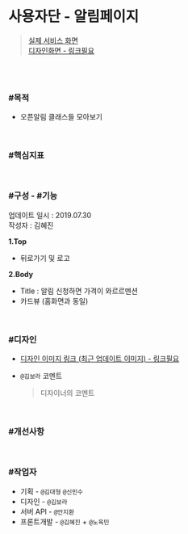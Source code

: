 # 사용자단 - 알림페이지
> [실제 서비스 화면](https://www.modooclass.net/modoo/notify_discount)  
> [디자인화면 - 링크필요]()  

<br><br>

### #목적
- 오픈알림 클래스들 모아보기
<br>

### #핵심지표

<br>

### #구성 - #기능
업데이트 일시 : 2019.07.30  
작성자 : 김혜진

**1.Top**  
- 뒤로가기 및 로고

**2.Body**  
- Title : 알림 신청하면 가격이 와르르멘션
- 카드뷰 (홈화면과 동일)

<br>

### #디자인

- [디자인 이미지 링크 (최근 업데이트 이미지) - 링크필요]()

- `@김보라`  코멘트

  > 디자이너의 코멘트

<br>

### #개선사항


<br>

### #작업자

- 기획 - `@김대형` `@신민수`
- 디자인 - `@김보라`
- 서버 API - `@안지환`
- 프론트개발 - `@김혜진`  + `@노육민`


